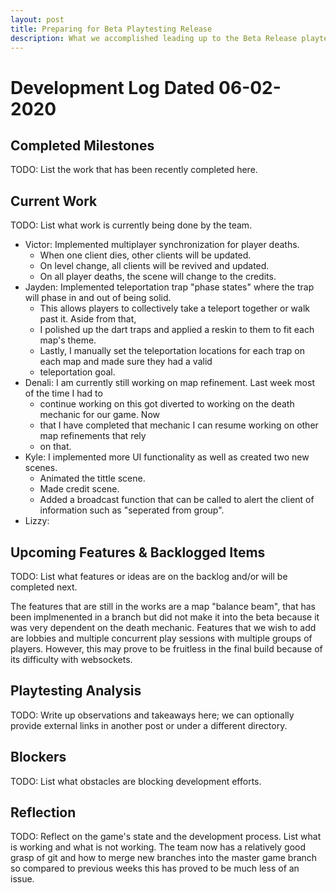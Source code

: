 ```yaml
---
layout: post
title: Preparing for Beta Playtesting Release
description: What we accomplished leading up to the Beta Release playtesting session.
---
```


# Development Log Dated 06-02-2020

## Completed Milestones

TODO: List the work that has been recently completed here.

## Current Work

TODO: List what work is currently being done by the team.

* Victor: Implemented multiplayer synchronization for player deaths. 
  * When one client dies, other clients will be updated. 
  * On level change, all clients will be revived and updated. 
  * On all player deaths, the scene will change to the credits. 
* Jayden: Implemented teleportation trap "phase states" where the trap will phase in and out of being solid. 
  * This allows players to collectively take a teleport together or walk past it. Aside from that, 
  * I polished up the dart traps and applied a reskin to them to fit each map's theme. 
  * Lastly, I manually set the teleportation locations for each trap on each map and made sure they had a valid
  * teleportation goal.
* Denali: I am currently still working on map refinement. Last week most of the time I had to
  * continue working on this got diverted to working on the death mechanic for our game. Now
  * that I have completed that mechanic I can resume working on other map refinements that rely
  * on that.
* Kyle: I implemented more UI functionality as well as created two new scenes.
  * Animated the tittle scene.
  * Made credit scene.
  * Added a broadcast function that can be called to alert the client of information such as "seperated from group".
* Lizzy: 

## Upcoming Features & Backlogged Items

TODO: List what features or ideas are on the backlog and/or will be completed next.

The features that are still in the works are a map "balance beam", that has been implmenented in a branch but did not make
it into the beta because it was very dependent on the death mechanic. Features that we wish to add are lobbies and multiple
concurrent play sessions with multiple groups of players. However, this may prove to be fruitless in the final build because
of its difficulty with websockets.

## Playtesting Analysis

TODO: Write up observations and takeaways here; we can optionally provide external links in another post or under a different directory.

## Blockers

TODO: List what obstacles are blocking development efforts.

## Reflection

TODO: Reflect on the game's state and the development process. List what is working and what is not working.
The team now has a relatively good grasp of git and how to merge new branches into the master game branch so compared to previous weeks
this has proved to be much less of an issue.


